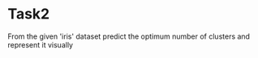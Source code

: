 # Task2
From the given 'iris' dataset predict the optimum number of clusters and represent it visually
